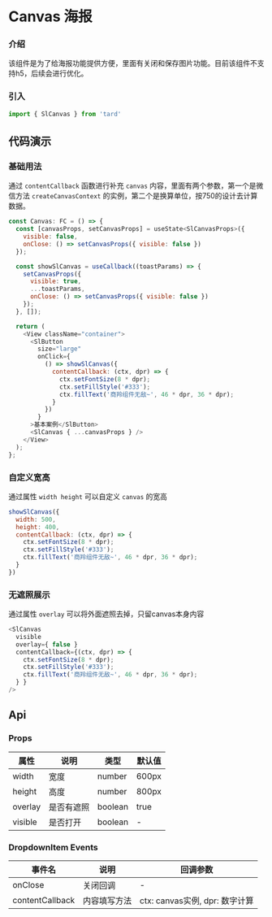 # Canvas 海报
### 介绍
该组件是为了给海报功能提供方便，里面有关闭和保存图片功能。目前该组件不支持h5，后续会进行优化。
### 引入
```js
import { SlCanvas } from 'tard'
```
## 代码演示
### 基础用法
通过 `contentCallback` 函数进行补充 `canvas` 内容，里面有两个参数，第一个是微信方法 `createCanvasContext` 的实例，第二个是换算单位，按750的设计去计算数据。
```js
const Canvas: FC = () => {
  const [canvasProps, setCanvasProps] = useState<SlCanvasProps>({ 
    visible: false,
    onClose: () => setCanvasProps({ visible: false })
  });

  const showSlCanvas = useCallback((toastParams) => {
    setCanvasProps({
      visible: true,
      ...toastParams,
      onClose: () => setCanvasProps({ visible: false })
    });
  }, []);

  return (
    <View className="container">
      <SlButton 
        size="large"
        onClick={ 
          () => showSlCanvas({ 
            contentCallback: (ctx, dpr) => {
              ctx.setFontSize(8 * dpr);
              ctx.setFillStyle('#333');
              ctx.fillText('商羚组件无敌~', 46 * dpr, 36 * dpr);
            } 
          }) 
        }
      >基本案例</SlButton>
      <SlCanvas { ...canvasProps } />
    </View>
  );
};
```

### 自定义宽高
通过属性 `width height` 可以自定义 `canvas` 的宽高
```js
showSlCanvas({ 
  width: 500,
  height: 400,
  contentCallback: (ctx, dpr) => {
    ctx.setFontSize(8 * dpr);
    ctx.setFillStyle('#333');
    ctx.fillText('商羚组件无敌~', 46 * dpr, 36 * dpr);
  } 
})
```

### 无遮照展示
通过属性 `overlay` 可以将外面遮照去掉，只留canvas本身内容
```js
<SlCanvas 
  visible
  overlay={ false }
  contentCallback={(ctx, dpr) => {
    ctx.setFontSize(8 * dpr);
    ctx.setFillStyle('#333');
    ctx.fillText('商羚组件无敌~', 46 * dpr, 36 * dpr);
  } }
/>
```

## Api
### Props
|  属性   | 说明  | 类型 | 默认值 |
|  ----  | ----  | ---- | ---- |
| width | 宽度 | number | 600px |
| height | 高度 | number | 800px |
| overlay | 是否有遮照 | boolean | true |
| visible | 是否打开 | boolean | - |

### DropdownItem Events
|  事件名   | 说明  | 回调参数 |
|  ----  | ----  | ---- |
| onClose | 关闭回调 | - |
| contentCallback | 内容填写方法 | ctx: canvas实例, dpr: 数字计算 |